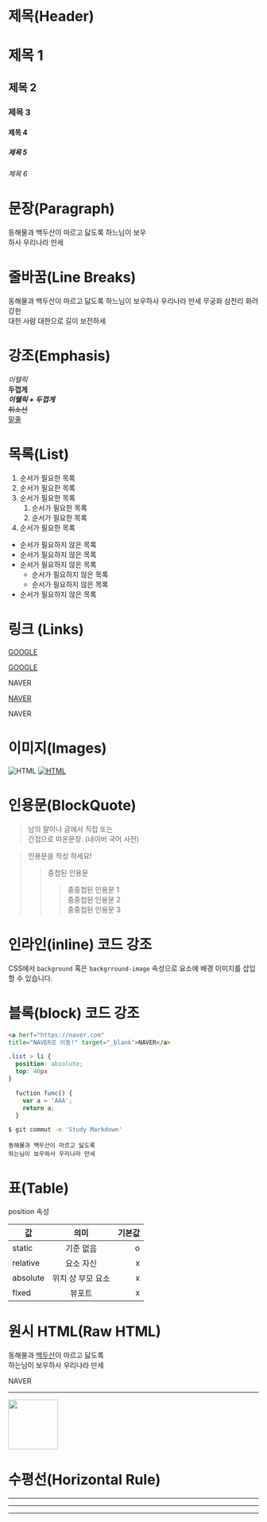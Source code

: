 # 제목(Header)

# 제목 1
## 제목 2
### 제목 3
#### 제목 4
##### 제목 5
###### 제목 6

# 문장(Paragraph)

동해물과 백두산이 마르고 닳도록 하느님이 보우  
하사 우리나라 만세

# 줄바꿈(Line Breaks)

동해물과 백두산이 마르고 닳도록
하느님이 보우하사 우리나라 만세
무궁화 삼천리 화려 강한<br/>
대한 사람 대한으로 길이 보전하세

# 강조(Emphasis)

_이텔릭_  
**두껍게**  
**_이텔릭 + 두껍게_**  
~~취소선~~  
<u>밑줄</u>  


# 목록(List)

1. 순서가 필요한 목록
1. 순서가 필요한 목록
1. 순서가 필요한 목록
    1. 순서가 필요한 목록
    1. 순서가 필요한 목록
1. 순서가 필요한 목록

- 순서가 필요하지 않은 목록
- 순서가 필요하지 않은 목록
- 순서가 필요하지 않은 목록
    - 순서가 필요하지 않은 목록
    - 순서가 필요하지 않은 목록
- 순서가 필요하지 않은 목록

# 링크 (Links)

<a href="https://google.com">GOOGLE</a>

[GOOGLE](https://google.com)

<a herf="https://naver.com" 
title="NAVER로 이동!">NAVER</a>

[NAVER](https://naver.com "NAVER로 이동!!")

<a herf="https://naver.com" 
title="NAVER로 이동!" target="_blank">NAVER</a>

# 이미지(Images)

![HTML](https://heropy.blog/css/images/vendor_icons/html5.png)
[![HTML](https://heropy.blog/css/images/vendor_icons/html5.png)](https://www.naver.com)

# 인용문(BlockQuote)

> 남의 말이나 글에서 직접 또는  
간접으로 따온문장.
> (네이버 국어 사전)

> 인용문을 작성 하세요!
>> 중첩된 인용문
>>> 중중첩된 인용문 1  
>>> 중중첩된 인용문 2  
>>> 중중첩된 인용문 3  

# 인라인(inline) 코드 강조

CSS에서 `background` 혹은
`backgrround-image` 속성으로 요소에 배경 이미지를 삽입할 수 있습니다.

# 블록(block) 코드 강조

```html
<a herf="https://naver.com" 
title="NAVER로 이동!" target="_blank">NAVER</a>
```

```css
.list > li {
  position: absolute;
  top: 40px
}
```

```javascript
  fuction func() {
    var a = 'AAA';
    return a;
  }
```

```bash
$ git commut -m 'Study Markdown'
```

```plaintext
동해물과 백두산이 마르고 닳도록
하는님이 보우하사 우리나라 만세
```

# 표(Table)

position 속성

값 | 의미 | 기본값
--|:--:|--:
static | 기준 없음 | o
relative  | 요소 자신 | x
absolute | 위치 상 부모 요소 | x
flxed | 뷰포트 | x

# 원시 HTML(Raw HTML)

동해물과 <span style="text-decoration: underline">
백두산</span>이 마르고 닳도록<br/>
하는님이 보우하사 우리나라 만세

<a herf="https://naver.com" 
title="NAVER로 이동!" target="_blank">NAVER</a>

---

<img width="100" 
src="https://heropy.blog/css/images/vendor_icons/html5.png"
art="HTML" />

# 수평선(Horizontal Rule)

---

***

___